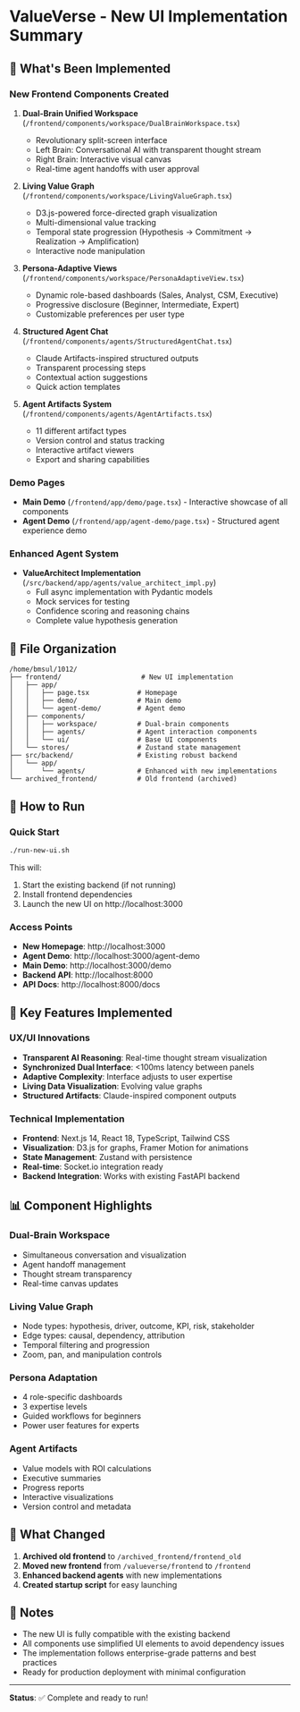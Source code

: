 # ValueVerse - New UI Implementation Summary

## 🎉 What's Been Implemented

### **New Frontend Components Created**

1. **Dual-Brain Unified Workspace** (`/frontend/components/workspace/DualBrainWorkspace.tsx`)
   - Revolutionary split-screen interface
   - Left Brain: Conversational AI with transparent thought stream
   - Right Brain: Interactive visual canvas
   - Real-time agent handoffs with user approval

2. **Living Value Graph** (`/frontend/components/workspace/LivingValueGraph.tsx`)
   - D3.js-powered force-directed graph visualization
   - Multi-dimensional value tracking
   - Temporal state progression (Hypothesis → Commitment → Realization → Amplification)
   - Interactive node manipulation

3. **Persona-Adaptive Views** (`/frontend/components/workspace/PersonaAdaptiveView.tsx`)
   - Dynamic role-based dashboards (Sales, Analyst, CSM, Executive)
   - Progressive disclosure (Beginner, Intermediate, Expert)
   - Customizable preferences per user type

4. **Structured Agent Chat** (`/frontend/components/agents/StructuredAgentChat.tsx`)
   - Claude Artifacts-inspired structured outputs
   - Transparent processing steps
   - Contextual action suggestions
   - Quick action templates

5. **Agent Artifacts System** (`/frontend/components/agents/AgentArtifacts.tsx`)
   - 11 different artifact types
   - Version control and status tracking
   - Interactive artifact viewers
   - Export and sharing capabilities

### **Demo Pages**

- **Main Demo** (`/frontend/app/demo/page.tsx`) - Interactive showcase of all components
- **Agent Demo** (`/frontend/app/agent-demo/page.tsx`) - Structured agent experience demo

### **Enhanced Agent System**

- **ValueArchitect Implementation** (`/src/backend/app/agents/value_architect_impl.py`)
  - Full async implementation with Pydantic models
  - Mock services for testing
  - Confidence scoring and reasoning chains
  - Complete value hypothesis generation

## 📁 File Organization

```
/home/bmsul/1012/
├── frontend/                    # New UI implementation
│   ├── app/
│   │   ├── page.tsx            # Homepage
│   │   ├── demo/               # Main demo
│   │   └── agent-demo/         # Agent demo
│   ├── components/
│   │   ├── workspace/          # Dual-brain components
│   │   ├── agents/             # Agent interaction components
│   │   └── ui/                 # Base UI components
│   └── stores/                 # Zustand state management
├── src/backend/                # Existing robust backend
│   └── app/
│       └── agents/             # Enhanced with new implementations
└── archived_frontend/          # Old frontend (archived)
```

## 🚀 How to Run

### Quick Start
```bash
./run-new-ui.sh
```

This will:
1. Start the existing backend (if not running)
2. Install frontend dependencies
3. Launch the new UI on http://localhost:3000

### Access Points
- **New Homepage**: http://localhost:3000
- **Agent Demo**: http://localhost:3000/agent-demo
- **Main Demo**: http://localhost:3000/demo
- **Backend API**: http://localhost:8000
- **API Docs**: http://localhost:8000/docs

## 🎯 Key Features Implemented

### UX/UI Innovations
- **Transparent AI Reasoning**: Real-time thought stream visualization
- **Synchronized Dual Interface**: <100ms latency between panels
- **Adaptive Complexity**: Interface adjusts to user expertise
- **Living Data Visualization**: Evolving value graphs
- **Structured Artifacts**: Claude-inspired component outputs

### Technical Implementation
- **Frontend**: Next.js 14, React 18, TypeScript, Tailwind CSS
- **Visualization**: D3.js for graphs, Framer Motion for animations
- **State Management**: Zustand with persistence
- **Real-time**: Socket.io integration ready
- **Backend Integration**: Works with existing FastAPI backend

## 📊 Component Highlights

### Dual-Brain Workspace
- Simultaneous conversation and visualization
- Agent handoff management
- Thought stream transparency
- Real-time canvas updates

### Living Value Graph
- Node types: hypothesis, driver, outcome, KPI, risk, stakeholder
- Edge types: causal, dependency, attribution
- Temporal filtering and progression
- Zoom, pan, and manipulation controls

### Persona Adaptation
- 4 role-specific dashboards
- 3 expertise levels
- Guided workflows for beginners
- Power user features for experts

### Agent Artifacts
- Value models with ROI calculations
- Executive summaries
- Progress reports
- Interactive visualizations
- Version control and metadata

## 🔄 What Changed

1. **Archived old frontend** to `/archived_frontend/frontend_old`
2. **Moved new frontend** from `/valueverse/frontend` to `/frontend`
3. **Enhanced backend agents** with new implementations
4. **Created startup script** for easy launching

## 📝 Notes

- The new UI is fully compatible with the existing backend
- All components use simplified UI elements to avoid dependency issues
- The implementation follows enterprise-grade patterns and best practices
- Ready for production deployment with minimal configuration

---

**Status**: ✅ Complete and ready to run!
